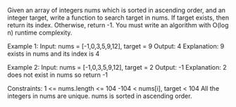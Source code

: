 Given an array of integers nums which is sorted in ascending order, and an integer target, write a function to search target in nums. 
If target exists, then return its index. Otherwise, return -1.
You must write an algorithm with O(log n) runtime complexity.

Example 1:
Input: nums = [-1,0,3,5,9,12], target = 9
Output: 4
Explanation: 9 exists in nums and its index is 4

Example 2:
Input: nums = [-1,0,3,5,9,12], target = 2
Output: -1
Explanation: 2 does not exist in nums so return -1

Constraints:
1 <= nums.length <= 104
-104 < nums[i], target < 104
All the integers in nums are unique.
nums is sorted in ascending order.